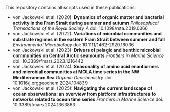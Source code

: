 This repository contains all scripts used in these publications:

* von Jackowski et al. (2020): **Dynamics of organic matter and bacterial activity in the Fram Strait during summer and autumn** _Philosophical Transactions of the Royal Society A_ doi: 10.1098/rsta.2019.0366
* von Jackowski et al. (2022): **Variations of microbial communities and substrate regimes in the eastern Fram Strait between summer and fall** _Environmental Microbiology_ doi: 10.1111/1462-2920.16036
* von Jackowski et al. (2023): **Drivers of pelagic and benthic microbial communities on Central Arctic seamounts** _Frontiers in Marine Science_ doi: 10.3389/fmars.2023.1216442
* von Jackowski et al. (2024): **Seasonality of amino acid enantiomers and microbial communities at MOLA time series in the NW Mediterranean Sea** _Organic Geochemistry_ doi: 10.1016/j.orggeochem.2024.104839
* von Jackowski et al. (2025): **Navigating the current landscape of ocean observations: an overview from platform infrastructures to networks related to ocean time series** _Frontiers in Marine Science_ doi: 10.3389/fmars.2024.1363863
